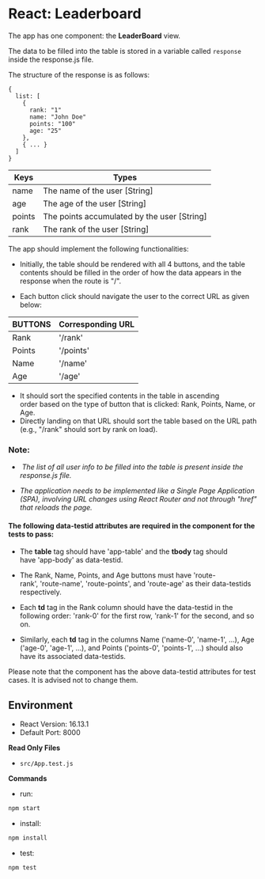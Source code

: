 # React: Leaderboard  

The app has one component: the **LeaderBoard** view.

The data to be filled into the table is stored in a variable called `response` inside the response.js file.

The structure of the response is as follows:

```
{
  list: [
    {
      rank: "1"
      name: "John Doe"
      points: "100"
      age: "25"
    },
    { ... }
  ]
}
```

| Keys           | Types                                      |
| -------------- | ------------------------------------------ |
| name       		 | The name of the user [String]              |
| age            | The age of the user [String]               |
| points         | The points accumulated by the user [String]|
| rank           | The rank of the user [String]              |


The app should implement the following functionalities:

- Initially, the table should be rendered with all 4 buttons, and the table contents should be filled in the order of how the data appears in the response when the route is "/".

- Each button click should navigate the user to the correct URL as given below:

| BUTTONS        | Corresponding URL  |
| -------------- | ------------------ |
| Rank       		 | '/rank'            |
| Points         | '/points'          |
| Name           | '/name'            |
| Age            | '/age'             |

- It should sort the specified contents in the table in ascending order based on the type of button that is clicked: Rank, Points, Name, or Age.
- Directly landing on that URL should sort the table based on the URL path (e.g., "/rank" should sort by rank on load).


### Note:

-  _The list of all user info to be filled into the table is present inside the response.js file._

- _The application needs to be implemented like a Single Page Application (SPA), involving URL changes using React Router and not through "href" that reloads the page._

#### The following data-testid attributes are required in the component for the tests to pass:

- The **table** tag should have 'app-table' and the **tbody** tag should have 'app-body' as data-testid.

- The Rank, Name, Points, and Age buttons must have 'route-rank', 'route-name', 'route-points', and 'route-age' as their data-testids respectively.

- Each **td** tag in the Rank column should have the data-testid in the following order: 'rank-0' for the first row, 'rank-1' for the second, and so on.

- Similarly, each **td** tag in the columns Name ('name-0', 'name-1', ...), Age ('age-0', 'age-1', ...), and Points ('points-0', 'points-1', ...) should also have its associated data-testids.


Please note that the component has the above data-testid attributes for test cases. It is advised not to change them.

## Environment 

- React Version: 16.13.1
- Default Port: 8000

**Read Only Files**
- `src/App.test.js`


**Commands**
- run: 
```bash
npm start
```
- install: 
```bash
npm install
```
- test: 
```bash
npm test
```

